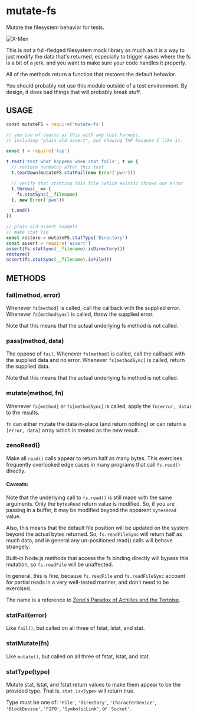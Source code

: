 # mutate-fs

Mutate the filesystem behavior for tests.

![X-Men](x-men.gif "mutants")

This is not a full-fledged filesystem mock library as much as it is a
way to just modify the data that's returned, especially to trigger
cases where the fs is a bit of a jerk, and you want to make sure your
code handles it properly.

All of the methods return a function that restores the default
behavior.

You should probably not use this module outside of a test environment.
By design, it does bad things that will probably break stuff.

## USAGE

```js
const mutateFS = require('mutate-fs')

// you can of course us this with any test harness,
// including "plain old assert", but showing TAP because I like it.

const t = require('tap')

t.test('test what happens when stat fails', t => {
  // restore normalcy after this test
  t.tearDown(mutateFS.statFail(new Error('pwn')))

  // verify that statting this file (which exists) throws our error
  t.throws(_ => {
    fs.statSync(__filename)
  }, new Error('pwn'))

  t.end()
})

// plain-old-assert example
// make stat lie
const restore = mutateFS.statType('Directory')
const assert = require('assert')
assert(fs.statSync(__filename).isDirectory())
restore()
assert(fs.statSync(__filename).isFile())
```

## METHODS

### fail(method, error)

Whenever `fs[method]` is called, call the callback with the supplied
error.  Whenever `fs[methodSync]` is called, throw the supplied error.

Note that this means that the actual underlying fs method is not called.

### pass(method, data)

The oppose of `fail`.  Whenever `fs[method]` is called, call the
callback with the supplied data and no error.  Whenever
`fs[methodSync]` is called, return the supplied data.

Note that this means that the actual underlying fs method is not called.

### mutate(method, fn)

Whenever `fs[method]` or `fs[methodSync]` is called, apply the
`fn(error, data)` to the results.

`fn` can either mutate the data in-place (and return nothing) or can
return a `[error, data]` array which is treated as the new result.

### zenoRead()

Make all `read()` calls appear to return half as many bytes.  This
exercises frequently overlooked edge cases in many programs that call
`fs.read()` directly.

#### Caveats:

Note that the underlying call to `fs.read()` is still made with the
same arguments.  Only the `bytesRead` return value is modified.  So,
if you are passing in a buffer, it may be modified beyond the apparent
`bytesRead` value.

Also, this means that the default file position will be updated on the
system beyond the actual bytes returned.  So, `fs.readFileSync` will
return half as much data, and in general any un-positioned read()
calls will behave strangely.

Built-in Node.js methods that access the fs binding directly will
bypass this mutation, so `fs.readFile` will be unaffected.

In general, this is fine, because `fs.readFile` and `fs.readFileSync`
account for partial reads in a very well-tested manner, and don't need
to be exercised.

The name is a reference to [Zeno's Paradox of Achilles and the
Tortoise](https://en.wikipedia.org/wiki/Zeno%27s_paradoxes#Achilles_and_the_tortoise).

### statFail(error)

Like `fail()`, but called on all three of fstat, lstat, and stat.

### statMutate(fn)

Like `mutate()`, but called on all three of fstat, lstat, and stat.

### statType(type)

Mutate stat, lstat, and fstat return values to make them appear to be
the provided type.  That is, `stat.is<Type>` will return true.

Type must be one of: `'File'`, `'Directory'`, `'CharacterDevice'`,
`'BlockDevice'`, `'FIFO'`, `'SymbolicLink'`, or `'Socket'`.
